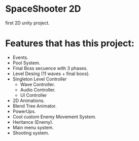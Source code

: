 # SpaceShooter 2D
first 2D unity project.
# Features that has this project:
- Events.
- Pool System.
- Final Boss secuence with 3 phases.
- Level Desing (11 waves + final boos).
- Singleton Level Controller
   - Wave Controller.
   - Audio Controller.
   - UI Controller
- 2D Animations.
- Blend Tree Animator.
- PowerUps.
- Cool custom Enemy Movement System.
- Heritance (Enemy).
- Main menu system.
- Shooting system.
